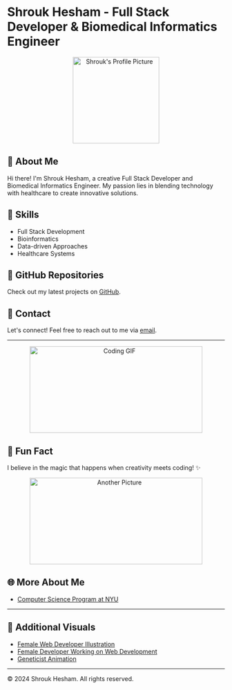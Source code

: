 # Shrouk Hesham - Full Stack Developer & Biomedical Informatics Engineer

<div align="center">
  <img src="your-profile-picture-url.jpg" alt="Shrouk's Profile Picture" width="200" height="200">
</div>

## 🌸 About Me

Hi there! I'm Shrouk Hesham, a creative Full Stack Developer and Biomedical Informatics Engineer. My passion lies in blending technology with healthcare to create innovative solutions.

## 🚀 Skills

- Full Stack Development
- Bioinformatics
- Data-driven Approaches
- Healthcare Systems

## 🌈 GitHub Repositories

Check out my latest projects on [GitHub](https://github.com/your-github-username).

## 💌 Contact

Let's connect! Feel free to reach out to me via [email](mailto:your-email@example.com).

---

<div align="center">
  <img src="your-gif-url.gif" alt="Coding GIF" width="400" height="200">
</div>

## 🌟 Fun Fact

I believe in the magic that happens when creativity meets coding! ✨

<div align="center">
  <img src="another-picture-url.jpg" alt="Another Picture" width="400" height="200">
</div>

## 🌐 More About Me

- [Computer Science Program at NYU](https://engineering.nyu.edu/academics/departments/computer-science-and-engineering/degrees-and-programs)

---

## 🎥 Additional Visuals

- [Female Web Developer Illustration](https://cdnl.iconscout.com/lottie/premium/preview-watermark/female-web-developer-7362399-6031664.mp4)
- [Female Developer Working on Web Development](https://cdnl.iconscout.com/lottie/premium/preview-watermark/female-developer-working-on-web-development-4733536-3938556.mp4)
- [Geneticist Animation](https://cdnl.iconscout.com/lottie/premium/preview-watermark/geneticist-5403607-4510604.mp4)

---

© 2024 Shrouk Hesham. All rights reserved.
